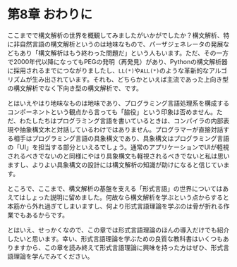 # 第8章 おわりに

ここまでで構文解析の世界を概観してみましたがいかがでしたか？構文解析、特に非自然言語の構文解析というのは地味なもので、パーザジェネレータの発展などもあり「構文解析はもう終わった問題だ」という人もいます。ただ、その一方で2000年代以降になってもPEGの発明（再発見）があり、Pythonの構文解析器に採用されるまでにつながりましたし、`LL(*)`や`ALL(*)`のような革新的なアルゴリズムが生み出されています。それも、どちらかといえば主流であった上向き型の構文解析でなく下向き型の構文解析で、です。

とはいえやはり地味なものは地味であり、プログラミング言語処理系を構成するコンポーネントという観点から言っても「脇役」という印象は否めません。ただ、わたしたちはプログラミング言語を書いているときは、コンパイラの内部表現や抽象構文木と対話しているわけではありません。プログラマーが直接対話する相手はプログラミング言語の具象構文であり、具象構文はプログラミング言語の「UI」を担当する部分といえるでしょう。通常のアプリケーションでUIが軽視されるべきでないのと同様にやはり具象構文も軽視されるべきでないと私は思いますし、よりよい具象構文の設計には構文解析の知識が助けになると信じています。

ところで、ここまで、構文解析の基盤を支える「形式言語」の世界についてはあえてはしょった説明に留めました。何故なら構文解析を学ぶという点からすると本筋から外れ過ぎてしまいますし、何より形式言語理論を学ぶのは骨が折れる作業でもあるからです。

とはいえ、せっかくなので、この章では形式言語理論のほんの導入だけでも紹介したいと思います。幸い、形式言語理論を学ぶための良質な教科書はいくつもありますから、この章を読み終えて形式言語理論に興味を持った方はぜひ、形式言語理論を学んでみてください。